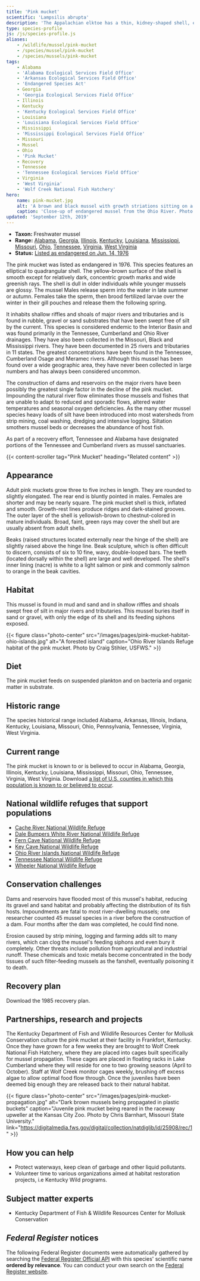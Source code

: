 ```yaml
---
title: 'Pink mucket'
scientific: 'Lampsilis abrupta'
description: 'The Appalachian elktoe has a thin, kidney-shaped shell, extending to about 4 inches. Juveniles generally have a yellowish-brown periostracum (outer shell surface), while the periostracum of the adults is usually dark brown to greenish-black in color.'
type: species-profile
js: /js/species-profile.js
aliases:
    - /wildlife/mussel/pink-mucket
    - /species/mussel/pink-mucket
    - /species/mussels/pink-mucket
tags:
    - Alabama
    - 'Alabama Ecological Services Field Office'
    - 'Arkansas Ecological Services Field Office'
    - 'Endangered Species Act'
    - Georgia
    - 'Georgia Ecological Services Field Office'
    - Illinois
    - Kentucky
    - 'Kentucky Ecological Services Field Office'
    - Louisiana
    - 'Louisiana Ecological Services Field Office'
    - Mississippi
    - 'Mississippi Ecological Services Field Office'
    - Missouri
    - Mussel
    - Ohio
    - 'Pink Mucket'
    - Recovery
    - Tennessee
    - 'Tennessee Ecological Services Field Office'
    - Virginia
    - 'West Virginia'
    - 'Wolf Creek National Fish Hatchery'
hero:
    name: pink-mucket.jpg
    alt: 'A brown and black mussel with growth striations sitting on a rock.'
    caption: 'Close-up of endangered mussel from the Ohio River. Photo by Craig Stihler, USFWS.'
updated: 'September 12th, 2019'
---
```


- **Taxon:** Freshwater mussel
- **Range:** [Alabama](/alabama), [Georgia](/georgia), [Illinois](/tags/illinois), [Kentucky](/kentucky), [Louisiana](/louisiana), [Mississippi](/mississippi), [Missouri](/tags/missouri), [Ohio](/tags/ohio), [Tennessee](/tennessee), [Virginia](/virginia), [West Virginia](/tags/west-virginia)
- **Status:** [Listed as endangered on Jun. 14, 1976](https://ecos.fws.gov/docs/federal_register/fr103.pdf)

The pink mucket was listed as endangered in 1976.  This species features an elliptical to quadrangular shell.  The yellow-brown surface of the shell is smooth except for relatively dark, concentric growth marks and wide greenish rays.  The shell is dull in older individuals while younger mussels are glossy.  The mussel  Males release sperm into the water in late summer or autumn. Females take the sperm, then brood fertilized larvae over the winter in their gill pouches and release them the following spring.

It inhabits shallow riffles and shoals of major rivers and tributaries and is found in rubble, gravel or sand substrates that have been swept free of silt by the current. This species is considered endemic to the Interior Basin and was found primarily in the Tennessee, Cumberland and Ohio River drainages.  They have also been collected in the Missouri, Black and Mississippi rivers.  They have been documented in 25 rivers and tributaries in 11 states.  The greatest concentrations have been found in the Tennessee, Cumberland Osage and Meramec rivers. Although this mussel has been found over a wide geographic area,  they have never been collected in large numbers and has always been considered uncommon.

The construction of dams and reservoirs on the major rivers have been possibly the greatest single factor in the decline of the pink mucket.  Impounding the natural river flow eliminates those mussels and fishes that are unable to adapt to reduced and sporadic flows, altered water temperatures and seasonal oxygen deficiencies.  As the many other mussel species heavy loads of silt have been introduced into most watersheds from strip mining, coal washing, dredging and intensive logging.  Siltation smothers mussel beds or decreases the abundance of host fish.

As part of a recovery effort, Tennessee and Alabama have designated portions of the Tennessee and Cumberland rivers as mussel sanctuaries.

{{< content-scroller tag="Pink Mucket" heading="Related content" >}}

## Appearance

Adult pink muckets grow three to five inches in length. They are rounded to slightly elongated. The rear end is bluntly pointed in males. Females are shorter and may be nearly square. The pink mucket shell is thick, inflated and smooth. Growth-rest lines produce ridges and dark-stained grooves. The outer layer of the shell is yellowish-brown to chestnut-colored in mature individuals. Broad, faint, green rays may cover the shell but are usually absent from adult shells.

Beaks (raised structures located externally near the hinge of the shell) are slightly raised above the hinge line. Beak sculpture, which is often difficult to discern, consists of six to 10 fine, wavy, double-looped bars. The teeth (located dorsally within the shell) are large and well developed. The shell's inner lining (nacre) is white to a light salmon or pink and commonly salmon to orange in the beak cavities.

## Habitat

This mussel is found in mud and sand and in shallow riffles and shoals swept free of silt in major rivers and tributaries. This mussel buries itself in sand or gravel, with only the edge of its shell and its feeding siphons exposed.

{{< figure class="photo-center" src="/images/pages/pink-mucket-habitat-ohio-islands.jpg" alt="A forested island" caption="Ohio River Islands Refuge habitat of the pink mucket. Photo by Craig Stihler, USFWS." >}}

## Diet

The pink mucket feeds on suspended plankton and on bacteria and organic matter in substrate.

## Historic range

The species historical range included Alabama, Arkansas, Illinois, Indiana, Kentucky, Louisiana, Missouri, Ohio, Pennsylvania, Tennessee, Virginia, West Virginia.

## Current range

The pink mucket is known to or is believed to occur in Alabama, Georgia, Illinois, Kentucky, Louisiana, Mississippi, Missouri, Ohio, Tennessee, Virginia, West Virginia. Download [a list of U.S. counties in which this population is known to or believed to occur](https://ecos.fws.gov/ecp/pullreports/catalog/species/report/species/export?filter=/species@sid=7829&filter=/species@id=331&filter=/species/current_range_county@name%20is%20not%20null&columns=/species@cn,sn;/species/current_range_county@name,fips,state_abbrev,state_name&format=csv).

## National wildlife refuges that support populations

- [Cache River National Wildlife Refuge](https://www.fws.gov/refuge/cache_river)
- [Dale Bumpers White River National Wildlife Refuge](https://www.fws.gov/refuge/white_river)
- [Fern Cave National Wildlife Refuge](https://www.fws.gov/refuge/fern_cave)
- [Key Cave National Wildlife Refuge](https://www.fws.gov/refuge/key_cave)
- [Ohio River Islands National Wildlife Refuge](https://www.fws.gov/refuge/ohio_river_islands)
- [Tennessee National Wildlife Refuge](https://www.fws.gov/refuge/tennessee)
- [Wheeler National Wildlife Refuge](https://www.fws.gov/refuge/wheeler)

## Conservation challenges

Dams and reservoirs have flooded most of this mussel's habitat, reducing its gravel and sand habitat and probably affecting the distribution of its fish hosts. Impoundments are fatal to most river-dwelling mussels; one researcher counted 45 mussel species in a river before the construction of a dam. Four months after the dam was completed, he could find none.

Erosion caused by strip mining, logging and farming adds silt to many rivers, which can clog the mussel's feeding siphons and even bury it completely. Other threats include pollution from agricultural and industrial runoff. These chemicals and toxic metals become concentrated in the body tissues of such filter-feeding mussels as the fanshell, eventually poisoning it to death.

## Recovery plan

Download the 1985 recovery plan.

## Partnerships, research and projects

The Kentucky Department of Fish and Wildlife Resources Center for Mollusk Conservation culture  the pink mucket at their facility in Frankfort, Kentucky.  Once they have grown for a few weeks they are brought to Wolf Creek National Fish Hatchery,  where they are  placed into cages built specifically for mussel propagation.  These cages are placed in floating racks in Lake Cumberland where they will reside for one to two growing seasons (April to October).  Staff at Wolf Creek monitor cages weekly, brushing off excess algae to allow optimal food flow through.  Once the juveniles have been deemed big enough they are released back to their natural habitat.

{{< figure class="photo-center" src="/images/pages/pink-mucket-propagation.jpg" alt="Dark brown mussels being propagated in plastic buckets" caption="Juvenile pink mucket being reared in the raceway upweller at the Kansas City Zoo. Photo by Chris Barnhart, Missouri State University." link="https://digitalmedia.fws.gov/digital/collection/natdiglib/id/25908/rec/1" >}}

## How you can help

- Protect waterways, keep clean of garbage and other liquid pollutants.
- Volunteer time to various organizations aimed at habitat restoration projects, i.e Kentucky Wild programs.

## Subject matter experts

- Kentucky Department of Fish & Wildlife Resources Center for Mollusk Conservation

## *Federal Register* notices

The following Federal Register documents were automatically gathered by searching the [Federal Register Official API](https://www.federalregister.gov/blog/learn/developers) with this species' scientific name **ordered by relevance**. You can conduct your own search on the [Federal Register website](https://www.federalregister.gov/articles/search).
